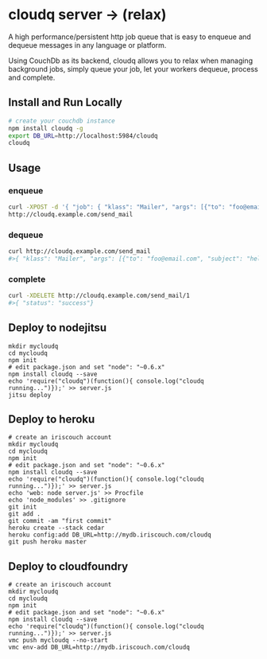 # cloudq server -> (relax)

A high performance/persistent http job queue that is easy to enqueue and dequeue messages in any language or platform.

Using CouchDb as its backend, cloudq allows you to relax when managing background jobs, simply queue your job, let your workers dequeue, process
and complete.

## Install and Run Locally

``` sh
# create your couchdb instance
npm install cloudq -g
export DB_URL=http://localhost:5984/cloudq
cloudq
```

## Usage

### enqueue

``` sh
curl -XPOST -d '{ "job": { "klass": "Mailer", "args": [{"to": "foo@email.com", "subject": "hello"}]}}'
http://cloudq.example.com/send_mail
```

### dequeue

``` sh
curl http://cloudq.example.com/send_mail
#>{ "klass": "Mailer", "args": [{"to": "foo@email.com", "subject": "hello"}], "id": "1"}
```

### complete

``` sh
curl -XDELETE http://cloudq.example.com/send_mail/1
#>{ "status": "success"}
```

## Deploy to nodejitsu

```
mkdir mycloudq
cd mycloudq
npm init
# edit package.json and set "node": "~0.6.x"
npm install cloudq --save
echo 'require("cloudq")(function(){ console.log("cloudq running...")});' >> server.js
jitsu deploy
```

## Deploy to heroku
```
# create an iriscouch account
mkdir mycloudq
cd mycloudq
npm init
# edit package.json and set "node": "~0.6.x"
npm install cloudq --save
echo 'require("cloudq")(function(){ console.log("cloudq running...")});' >> server.js
echo 'web: node server.js' >> Procfile
echo 'node_modules' >> .gitignore
git init
git add .
git commit -am "first commit"
heroku create --stack cedar
heroku config:add DB_URL=http://mydb.iriscouch.com/cloudq
git push heroku master
```

## Deploy to cloudfoundry

```
# create an iriscouch account
mkdir mycloudq
cd mycloudq
npm init
# edit package.json and set "node": "~0.6.x"
npm install cloudq --save
echo 'require("cloudq")(function(){ console.log("cloudq running...")});' >> server.js
vmc push mycloudq --no-start
vmc env-add DB_URL=http://mydb.iriscouch.com/cloudq
```


